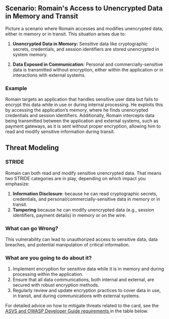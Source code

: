 ## Scenario: Romain's Access to Unencrypted Data in Memory and Transit

Picture a scenario where Romain accesses and modifies unencrypted data, either in memory or in transit. This situation arises due to:

1. **Unencrypted Data in Memory:** Sensitive data like cryptographic secrets, credentials, and session identifiers are stored unencrypted in system memory.

2. **Data Exposed in Communication:** Personal and commercially-sensitive data is transmitted without encryption, either within the application or in interactions with external systems.

### Example

Romain targets an application that handles sensitive user data but fails to encrypt this data while in use or during internal processing. He exploits this by accessing the application’s memory, where he finds unencrypted credentials and session identifiers. Additionally, Romain intercepts data being transmitted between the application and external systems, such as payment gateways, as it is sent without proper encryption, allowing him to read and modify sensitive information during transit.

## Threat Modeling

### STRIDE

Romain can both read and modify sensitive unencrypted data. That means two STRIDE categories are in play, depending on which impact you emphasize:

1. **Information Disclosure**: because he can read cryptographic secrets, credentials, and personal/commercially-sensitive data in memory or in transit.
2. **Tampering** because he can modify unencrypted data (e.g., session identifiers, payment details) in memory or on the wire.

### What can go Wrong?

This vulnerability can lead to unauthorized access to sensitive data, data breaches, and potential manipulation of critical information.

### What are you going to do about it?

1. Implement encryption for sensitive data while it is in memory and during processing within the application.
2. Ensure that all data communications, both internal and external, are secured with robust encryption methods.
3. Regularly review and update encryption practices to cover data in use, in transit, and during communications with external systems.

For detailed advice on how to mitigate threats related to the card, see the [ASVS and OWASP Developer Guide requirements ](#mapping 'ASVS and OWASP Developer Guide requirements [internal]') in the table below.
